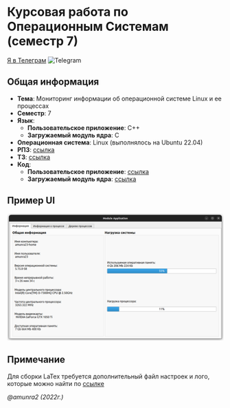 # Курсовая работа по Операционным Системам (семестр 7)

[Я в Телеграм](https://t.me/amunra2) <img src="https://img.icons8.com/external-tal-revivo-shadow-tal-revivo/344/external-telegram-is-a-cloud-based-instant-messaging-and-voice-over-ip-service-logo-shadow-tal-revivo.png" alt="Telegram" width=15>

## Общая информация

* **Тема**: Мониторинг информации об операционной системе Linux и ее процессах
* **Семестр**: 7
* **Язык**:
  * **Пользовательское приложение**: C++
  * **Загружаемый модуль ядра**: C
* **Операционная система**: Linux (выполнялось на Ubuntu 22.04)
* **РПЗ**: [ссылка](./docs/pdf/rpz_cvetkov.pdf)
* **ТЗ**: [ссылка](./docs/pdf/TZ.pdf)
* **Код**:
  * **Пользовательское приложение**: [ссылка](./src/module_application)
  * **Загружаемый модуль ядра**: [ссылка](./src/module)


## Пример UI

![](./docs/img/example-all-info.png)


## Примечание

Для сборки LaTex требуется дополнительный файл настроек и лого, которые можно найти по [ссылке](https://github.com/amunra2/bmstu-iu7)



_@amunra2 (2022г.)_
